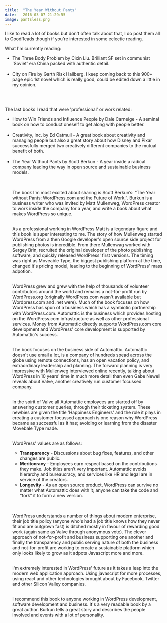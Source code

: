 ```yaml
---
title:  "The Year Without Pants"
date:   2016-03-07 21:29:55
image: pantsless.png
---
```


I like to read a lot of books but don't often talk about that, I do post them all to GoodReads though if you're interested in some eclectic reading.<br>

What I'm currently reading:<br>

<ul>
<li>The Three Body Problem by Cixin Liu. Brilliant SF set in communist 'Soviet' era China packed with authentic detail.  </li><br>
<li>City on Fire by Garth Risk Hallberg. I keep coming back to this 900+ page epic 1st novel which is really good, could be edited down a little in my opinion.</li><br>
</ul><br>

The last books I read that were 'professional' or work related:<br>
<ul>
<li>How to Win Friends and Influence People by Dale Carneige - A seminal book on how to conduct oneself to get along with people better.  </li><br>
<li>Creativity, Inc. by Ed Catmull - A great book about creativity and managing people but also a great story about how Disney and Pixar successfully merged two creatively different companies to the mutual benefit of both.  </li><br>
<li>The Year Without Pants by Scott Berkun - A year inside a radical company leading the way in open source and sustainable business models.</li><br><br>

The book I'm most excited about sharing is Scott Berkun’s: “The Year without Pants: WordPress.com and the Future of Work,”.
Burkun is a business writer who was invited by Matt Mullenweg, WordPress creator to work inside the company for a year, and write a book about what makes WordPress so unique.<br><br>

As a professional working in WordPress Matt is a legendary figure and this book is super interesting to me. The story of how Mullenweg  started WordPress from a then Google developer's open source side project for publishing photos is incredible. From there Mullenwag worked with Sergey Brin, recruited the original developer of the photo publishing software, and quickly released WordPress' first versions. The timing was right as Moveable Type, the biggest publishing platform at the time, changed it's pricing model, leading to the beginning of WordPress' mass adpotion.<br><br>

WordPress grew and grew with the help of thousands of volunteer contributors around the world and remains a not-for-profit run by WordPress.org (originally WordPress.com wasn't available but Wordpress.com and .net were). Much of the book focuses on how WordPress has spun of a business which has a symbiotic partnership with WordPress.com. Automattic is the business which provides hosting on the WordPress.com infrastructure as well as other professional services. Money from Automattic directly supports WordPress.com core development and WordPress' core development is supported by Automattic's success.<br><br>

The book focuses on the business side of Automattic. Automattic doesn't use email a lot, is a company of hundreds spead across the globe using remote connections, has an open vacation policy, and extraordinary leadership and planning. The forward planning is very impressive with Mullenweg interviewed online recently, talking about WordPress in 10 years' time in much more detail than even Gabe Newell reveals about Valve, another creatively run customer focussed company.<br><br>

In the spirit of Valve all Automattic employees are started off by answering customer queries, through their ticketing system. These newbies are given the title 'Happiness Engineers' and the role it plays in creating a customer focussed approach is one reason why WordPress became as successful as it has; avoiding or learning from the disaster Movebale Type made.<br><br>

WordPress' values are as follows:

<ul><li><strong>Transparency</strong> - Discussions about bug fixes, features, and other changes are public.</li>
<li><strong>Meritocracy</strong> - Employees earn respect based on the contributions they make. Job titles aren’t very important. Automattic avoids hierarchy and bureaucracy, and services like HR and legal are in service of the creators.</li>
<li><strong>Longevity</strong> - As an open source product, WordPress can survive no matter what Automattic does with it; anyone can take the code and “fork” it to form a new version.</li>
</ul><br><br>

WordPress understands a number of things about modern enterprise, their job title policy (anyone who's had a job title knows how they never fit and are outgrown fast) is ditched mostly in favour of rewarding good work (again same as Valve through anonymous vote). The clever approach of not-for-profit and business supporting one another and finally the transparency and public serving nature of both the business and not-for-profit are working to create a sustainable platform which only looks likely to grow as it adpots Javascript more and more.<br><br>

I'm extremely interested in WordPress' future as it takes a leap into the modern web application approach. Using javascript for more processes, using react and other technologies brought about by Facebook, Twitter and other Silicon Valley companies.<br><br>

I recommend this book to anyone working in WordPress development, software development and business. It's a very readable book by a great author. Burkun tells a great story and describes the people involved and events with a lot of personality.<br><br>
